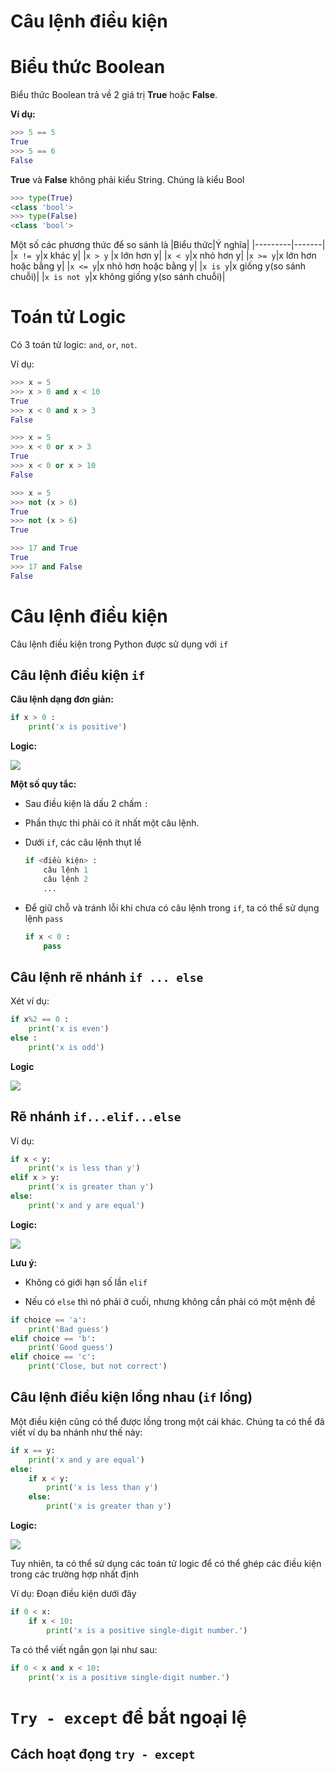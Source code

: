# Câu lệnh điều kiện

# Biểu thức Boolean
Biểu thức Boolean trả về 2 giá trị **True** hoặc **False**.

**Ví dụ:**
```py
>>> 5 == 5
True
>>> 5 == 6
False
```

**True** và **False** không phải kiểu String. Chúng là kiểu Bool
```py
>>> type(True)
<class 'bool'>
>>> type(False)
<class 'bool'>
```

Một số các phương thức để so sánh là
|Biểu thức|Ý nghĩa|
|---------|-------|
|`x != y`|x khác y|
|`x > y` |x lớn hơn y|
|`x < y`|x nhỏ hơn y| 
|`x >= y`|x lớn hơn hoặc bằng y|
|`x <= y`|x nhỏ hơn hoặc bằng y|
|`x is y`|x giống y(so sánh chuỗi)|
|`x is not y`|x không giống y(so sánh chuỗi)|

# Toán tử Logic
Có 3 toán tử logic: `and`, `or`, `not`.

Ví dụ:
```py
>>> x = 5
>>> x > 0 and x < 10
True
>>> x < 0 and x > 3
False
```

```py
>>> x = 5
>>> x < 0 or x > 3
True
>>> x < 0 or x > 10
False
```

```py
>>> x = 5
>>> not (x > 6)
True
>>> not (x > 6)
True
```

```py
>>> 17 and True
True
>>> 17 and False
False
```

# Câu lệnh điều kiện
Câu lệnh điều kiện trong Python được sử dụng với `if`

## Câu lệnh điều kiện `if`
**Câu lệnh dạng đơn giản:**
```py
if x > 0 :
    print('x is positive')
```

**Logic:**

<img src="https://i.imgur.com/W6xillx.png">

**Một số quy tắc:**
- Sau điều kiện là dấu 2 chấm `:`

- Phần thực thi phải có ít nhất một câu lệnh.

- Dưới `if`, các câu lệnh thụt lề
    ```py
    if <điều kiện> : 
        câu lệnh 1
        câu lệnh 2
        ...
    ```

- Để giữ chỗ và tránh lỗi khi chưa có câu lệnh trong `if`, ta có thể sử dụng lệnh `pass`
    ```py
    if x < 0 :
        pass  
    ```

## Câu lệnh rẽ nhánh `if ... else`
Xét ví dụ:
```py
if x%2 == 0 :
    print('x is even')
else :
    print('x is odd')
```

**Logic**

<img src="https://i.imgur.com/GwiVaFC.png">

## Rẽ nhánh `if...elif...else`
Ví dụ:
```py
if x < y:
    print('x is less than y')
elif x > y:
    print('x is greater than y')
else:
    print('x and y are equal')
```

**Logic:**

<img src="https://i.imgur.com/Dh4CHRm.png">

**Lưu ý:**
- Không có giới hạn số lần `elif`

- Nếu có `else` thì nó phải ở cuối, nhưng không cần phải có một mệnh đề

```py
if choice == 'a':
    print('Bad guess')
elif choice == 'b':
    print('Good guess')
elif choice == 'c':
    print('Close, but not correct')
```

## Câu lệnh điều kiện lồng nhau (`if` lồng)
Một điều kiện cũng có thể được lồng trong một cái khác. Chúng ta có thể đã viết ví dụ ba nhánh như thế này:
```py
if x == y:
    print('x and y are equal')
else:
    if x < y:
        print('x is less than y')
    else:
        print('x is greater than y')
```

**Logic:**

<img src="https://i.imgur.com/H2Qsb2U.png">

Tuy nhiên, ta có thể sử dụng các toán tử logic để có thể ghép các điều kiện trong các trường hợp nhất định

Ví dụ: Đoạn điều kiện dưới đây
```py
if 0 < x:
    if x < 10:
        print('x is a positive single-digit number.')
```
Ta có thể viết ngắn gọn lại như sau:
```py
if 0 < x and x < 10:
    print('x is a positive single-digit number.')
```

# `Try - except` để bắt ngoại lệ 
## Cách hoạt đọng `try - except`
